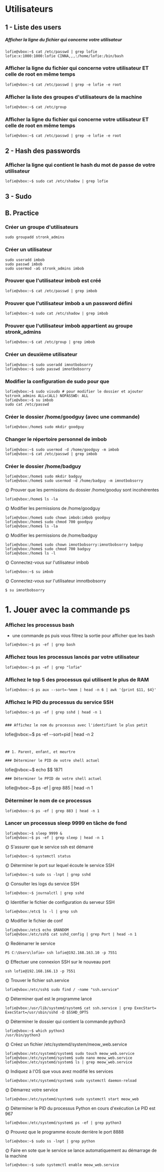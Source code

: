# Utilisateurs

## 1 - Liste des users

#####  Afficher la ligne du fichier qui concerne votre utilisateur
```
lofie@vbox:~$ cat /etc/passwd | grep lofie
lofie:x:1000:1000:lofie CINNA,,,:/home/lofie:/bin/bash
```

### Afficher la ligne du fichier qui concerne votre utilisateur ET celle de root en même temps
```
lofie@vbox:~$ cat /etc/passwd | grep -e lofie -e root
```

### Afficher la liste des groupes d'utilisateurs de la machine
```
lofie@vbox:~$ cat /etc/group
```

### Afficher la ligne du fichier qui concerne votre utilisateur ET celle de root en même temps

```
lofie@vbox:~$ cat /etc/passwd | grep -e lofie -e root
```


## 2 - Hash des passwords
### Afficher la ligne qui contient le hash du mot de passe de votre utilisateur

```
lofie@vbox:~$ sudo cat /etc/shadow | grep lofie
```


## 3 - Sudo


## B. Practice
### Créer un groupe d'utilisateurs

```
sudo groupadd stronk_admins
```
### Créer un utilisateur

```
sudo useradd imbob
sudo passwd imbob
sudo usermod -aG stronk_admins imbob
```
### Prouver que l'utilisateur imbob est créé


```
lofie@vbox:~$ cat /etc/passwd | grep imbob
```
### Prouver que l'utilisateur imbob a un password défini

```
lofie@vbox:~$ sudo cat /etc/shadow | grep imbob
```

### Prouver que l'utilisateur imbob appartient au groupe stronk_admins

```
lofie@vbox:~$ cat /etc/group | grep imbob
```
### Créer un deuxième utilisateur

```
lofie@vbox:~$ sudo useradd imnotbobsorry
lofie@vbox:~$ sudo passwd imnotbobsorry
```

### Modifier la configuration de sudo pour que

```
lofie@vbox:~$ sudo visudo # pour modifier le dossier et ajouter %stronk_admins ALL=(ALL) NOPASSWD: ALL
lofie@vbox:~$ su imbob  
sudo cat /etc/passwd
```

### Créer le dossier /home/goodguy (avec une commande)
```
lofie@vbox:/home$ sudo mkdir goodguy
```

### Changer le répertoire personnel de imbob

```
lofie@vbox:~$ sudo usermod -d /home/goodguy -m imbob
lofie@vbox:~$ cat /etc/passwd | grep imbob
```

### Créer le dossier /home/badguy


```
lofie@vbox:/home$ sudo mkdir badguy
lofie@vbox:/home$ sudo usermod -d /home/badguy -m imnotbobsorry
```


🌞 Prouver que les permissions du dossier /home/gooduy sont incohérentes



```
lofie@vbox:/home$ ls -la
```

🌞 Modifier les permissions de /home/goodguy

```
lofie@vbox:/home$ sudo chown imbob:imbob goodguy
lofie@vbox:/home$ sudo chmod 700 goodguy
lofie@vbox:/home$ ls -la
```
🌞 Modifier les permissions de /home/badguy


```
lofie@vbox:/home$ sudo chown imnotbobsorry:imnotbobsorry badguy
lofie@vbox:/home$ sudo chmod 700 badguy
lofie@vbox:/home$ ls -l
```

🌞 Connectez-vous sur l'utilisateur imbob
```
lofie@vbox:~$ su imbob
```
🌞 Connectez-vous sur l'utilisateur imnotbobsorry

```
$ su imnotbobsorry
```

# 1. Jouer avec la commande ps

### Affichez les processus bash

- une commande ps puis vous filtrez la sortie pour afficher que les bash

```
lofie@vbox:~$ ps -ef | grep bash
```



### Affichez tous les processus lancés par votre utilisateur


```
lofie@vbox:~$ ps -ef | grep "lofie"
```


### Affichez le top 5 des processus qui utilisent le plus de RAM


```
lofie@vbox:~$ ps aux --sort=-%mem | head -n 6 | awk '{print $11, $4}'
```

### Affichez le PID du processus du service SSH

```
lofie@vbox:~$ ps -ef | grep sshd | head -n 1


### Affichez le nom du processus avec l'identifiant le plus petit

```
lofie@vbox:~$ ps -ef --sort=pid | head -n 2
```


## 1. Parent, enfant, et meurtre

### Déterminer le PID de votre shell actuel

```
lofie@vbox:~$ echo $$
1871
```
### Déterminer le PPID de votre shell actuel

```
lofie@vbox:~$ ps -ef | grep 885 | head -n 1

### Déterminer le nom de ce processus

```
lofie@vbox:~$ ps -ef | grep 883 | head -n 1
```
###  Lancer un processus sleep 9999 en tâche de fond

```
lofie@vbox:~$ sleep 9999 &
lofie@vbox:~$ ps -ef | grep sleep | head -n 1

```

🌞 S'assurer que le service ssh est démarré

```
lofie@vbox:~$ systemctl status
```

🌞 Déterminer le port sur lequel écoute le service SSH
```
lofie@vbox:~$ sudo ss -lnpt | grep sshd
```

🌞 Consulter les logs du service SSH

```
lofie@vbox:~$ journalctl | grep sshd
```

🌞 Identifier le fichier de configuration du serveur SSH

```
lofie@vbox:/etc$ ls -l | grep ssh
```
🌞 Modifier le fichier de conf

```
lofie@vbox:/etc$ echo $RANDOM
lofie@vbox:/etc/ssh$ cat sshd_config | grep Port | head -n 1
```
🌞 Redémarrer le service

```
PS C:\Users\lofie> ssh lofie@192.168.163.10 -p 7551

```

🌞 Effectuer une connexion SSH sur le nouveau port

```
ssh lofie@192.168.166.13 -p 7551
```


🌞 Trouver le fichier ssh.service
```
lofie@vbox:/etc/ssh$ sudo find / -name "ssh.service"
```
🌞 Déterminer quel est le programme lancé

```
lofie@vbox:/usr/lib/systemd/system$ cat ssh.service | grep ExecStart=
ExecStart=/usr/sbin/sshd -D $SSHD_OPTS
```
🌞 Déterminer le dossier qui contient la commande python3

```
lofie@vbox:~$ which python3
/usr/bin/python3
```

🌞 Créez un fichier /etc/systemd/system/meow_web.service

```
lofie@vbox:/etc/systemd/system$ sudo touch meow_web.service
lofie@vbox:/etc/systemd/system$ sudo nano meow_web.service
lofie@vbox:/etc/systemd/system$ ls | grep meow_web.service
```

🌞 Indiquez à l'OS que vous avez modifié les services

```
lofie@vbox:/etc/systemd/system$ sudo systemctl daemon-reload
```
🌞 Démarrez votre service

```
lofie@vbox:/etc/systemd/system$ sudo systemctl start meow_web
```

🌞 Déterminer le PID du processus Python en cours d'exécution
Le PID est 967
```
lofie@vbox:/etc/systemd/system$ ps -ef | grep python3
```
🌞 Prouvez que le programme écoute derrière le port 8888
```
lofie@vbox:~$ sudo ss -lnpt | grep python
```

🌞 Faire en sote que le service se lance automatiquement au démarrage de la machine

```
lofie@vbox:~$ sudo systemctl enable meow_web.service
```
